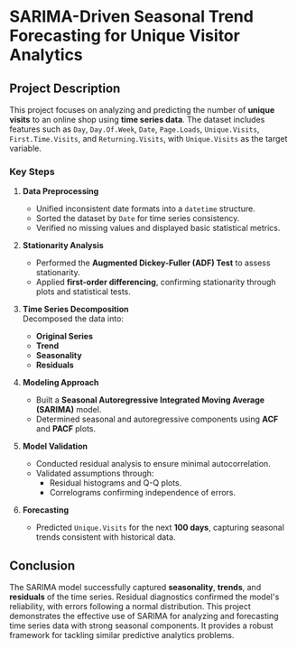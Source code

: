# SARIMA-Driven Seasonal Trend Forecasting for Unique Visitor Analytics

## Project Description
This project focuses on analyzing and predicting the number of **unique visits** to an online shop using **time series data**. The dataset includes features such as `Day`, `Day.Of.Week`, `Date`, `Page.Loads`, `Unique.Visits`, `First.Time.Visits`, and `Returning.Visits`, with `Unique.Visits` as the target variable.

### Key Steps
1. **Data Preprocessing**  
   - Unified inconsistent date formats into a `datetime` structure.  
   - Sorted the dataset by `Date` for time series consistency.  
   - Verified no missing values and displayed basic statistical metrics.  

2. **Stationarity Analysis**  
   - Performed the **Augmented Dickey-Fuller (ADF) Test** to assess stationarity.  
   - Applied **first-order differencing**, confirming stationarity through plots and statistical tests.  

3. **Time Series Decomposition**  
   Decomposed the data into:
     - **Original Series**  
     - **Trend**  
     - **Seasonality**  
     - **Residuals**  

4. **Modeling Approach**  
   - Built a **Seasonal Autoregressive Integrated Moving Average (SARIMA)** model.  
   - Determined seasonal and autoregressive components using **ACF** and **PACF** plots.  

5. **Model Validation**  
   - Conducted residual analysis to ensure minimal autocorrelation.  
   - Validated assumptions through:
     - Residual histograms and Q-Q plots.  
     - Correlograms confirming independence of errors.  

6. **Forecasting**  
   - Predicted `Unique.Visits` for the next **100 days**, capturing seasonal trends consistent with historical data.

 
## Conclusion
The SARIMA model successfully captured **seasonality**, **trends**, and **residuals** of the time series. Residual diagnostics confirmed the model's reliability, with errors following a normal distribution. This project demonstrates the effective use of SARIMA for analyzing and forecasting time series data with strong seasonal components. It provides a robust framework for tackling similar predictive analytics problems.

